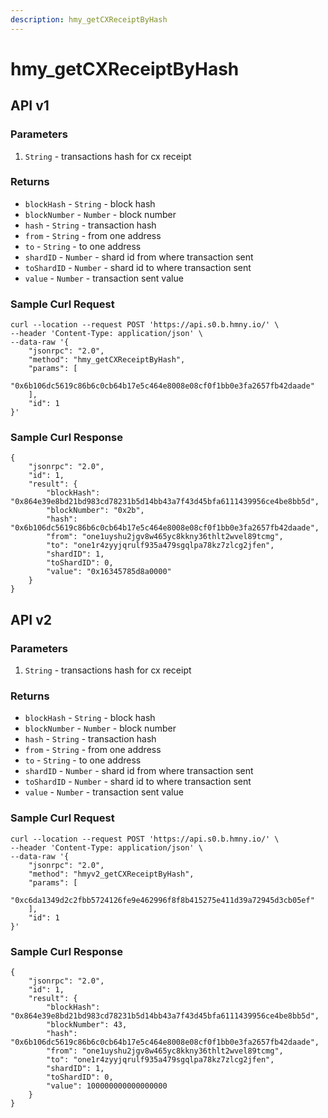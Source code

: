 ```yaml
---
description: hmy_getCXReceiptByHash
---
```


# hmy\_getCXReceiptByHash

## API v1

### Parameters

1. `String` - transactions hash for cx receipt

### Returns

* `blockHash` - `String` - block hash
* `blockNumber` - `Number` - block number
* `hash` - `String` - transaction hash
* `from` - `String` - from one address
* `to` - `String` - to one address
* `shardID` - `Number` - shard id from where transaction sent
* `toShardID` - `Number` - shard id to where transaction sent
* `value` - `Number` - transaction sent value

### Sample Curl Request

```
curl --location --request POST 'https://api.s0.b.hmny.io/' \
--header 'Content-Type: application/json' \
--data-raw '{
    "jsonrpc": "2.0",
    "method": "hmy_getCXReceiptByHash",
    "params": [
        "0x6b106dc5619c86b6c0cb64b17e5c464e8008e08cf0f1bb0e3fa2657fb42daade"
    ],
    "id": 1
}'
```

### Sample Curl Response

```
{
    "jsonrpc": "2.0",
    "id": 1,
    "result": {
        "blockHash": "0x864e39e8bd21bd983cd78231b5d14bb43a7f43d45bfa6111439956ce4be8bb5d",
        "blockNumber": "0x2b",
        "hash": "0x6b106dc5619c86b6c0cb64b17e5c464e8008e08cf0f1bb0e3fa2657fb42daade",
        "from": "one1uyshu2jgv8w465yc8kkny36thlt2wvel89tcmg",
        "to": "one1r4zyyjqrulf935a479sgqlpa78kz7zlcg2jfen",
        "shardID": 1,
        "toShardID": 0,
        "value": "0x16345785d8a0000"
    }
}
```

## API v2

### Parameters

1. `String` - transactions hash for cx receipt

### Returns

* `blockHash` - `String` - block hash
* `blockNumber` - `Number` - block number
* `hash` - `String` - transaction hash
* `from` - `String` - from one address
* `to` - `String` - to one address
* `shardID` - `Number` - shard id from where transaction sent
* `toShardID` - `Number` - shard id to where transaction sent
* `value` - `Number` - transaction sent value

### Sample Curl Request

```
curl --location --request POST 'https://api.s0.b.hmny.io/' \
--header 'Content-Type: application/json' \
--data-raw '{
    "jsonrpc": "2.0",
    "method": "hmyv2_getCXReceiptByHash",
    "params": [
        "0xc6da1349d2c2fbb5724126fe9e462996f8f8b415275e411d39a72945d3cb05ef"
    ],
    "id": 1
}'
```

### Sample Curl Response

```
{
    "jsonrpc": "2.0",
    "id": 1,
    "result": {
        "blockHash": "0x864e39e8bd21bd983cd78231b5d14bb43a7f43d45bfa6111439956ce4be8bb5d",
        "blockNumber": 43,
        "hash": "0x6b106dc5619c86b6c0cb64b17e5c464e8008e08cf0f1bb0e3fa2657fb42daade",
        "from": "one1uyshu2jgv8w465yc8kkny36thlt2wvel89tcmg",
        "to": "one1r4zyyjqrulf935a479sgqlpa78kz7zlcg2jfen",
        "shardID": 1,
        "toShardID": 0,
        "value": 100000000000000000
    }
}
```
